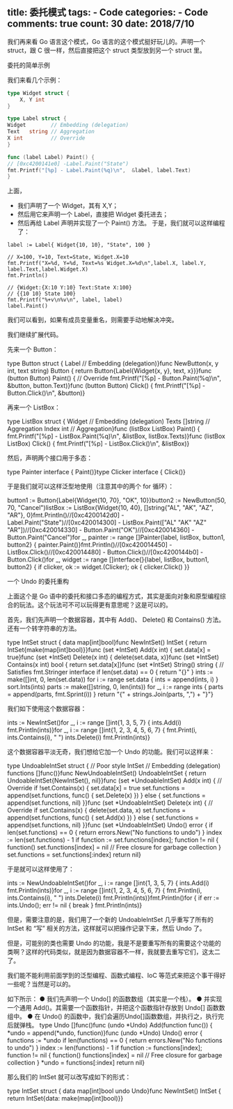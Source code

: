 
  title: 委托模式
  tags: 
    - Code
  categories: 
    - Code
  comments: true
  count: 30
  date: 2018/7/10
  ---
  我们再来看 Go 语言这个模式，Go 语言的这个模式挺好玩儿的。声明一个 struct，跟 C 很一样，然后直接把这个 struct 类型放到另一个 struct 里。

委托的简单示例

我们来看几个示例：

```go
type Widget struct {  
    X, Y int
}

type Label struct { 
Widget        // Embedding (delegation)  
Text   string // Aggregation  
X int         // Override 
}

func (label Label) Paint() {
// [0xc4200141e0] -Label.Paint("State")   
fmt.Printf("[%p] - Label.Paint(%q)\n",  &label, label.Text)
}
```

上面，
  - 我们声明了一个 Widget，其有 X,Y；
  - 然后用它来声明一个 Label，直接把 Widget 委托进去；
  - 然后再给 Label 声明并实现了一个 Paint() 方法。
于是，我们就可以这样编程了：


```
label := Label{ Widget{10, 10}, "State", 100 }

// X=100, Y=10, Text=State, Widget.X=10
fmt.Printf("X=%d, Y=%d, Text=%s Widget.X=%d\n",label.X, label.Y, label.Text,label.Widget.X)
fmt.Println()

// {Widget:{X:10 Y:10} Text:State X:100} 
// {{10 10} State 100}
fmt.Printf("%+v\n%v\n", label, label)
label.Paint()
```

我们可以看到，如果有成员变量重名，则需要手动地解决冲突。

我们继续扩展代码。

先来一个 Button：

type Button struct {    Label // Embedding (delegation)}func NewButton(x, y int, text string) Button {    return Button{Label{Widget{x, y}, text, x}}}func (button Button) Paint() { // Override    fmt.Printf("[%p] - Button.Paint(%q)\n",         &button, button.Text)}func (button Button) Click() {    fmt.Printf("[%p] - Button.Click()\n", &button)}

再来一个 ListBox：

type ListBox struct {    Widget          // Embedding (delegation)    Texts  []string // Aggregation    Index  int      // Aggregation}func (listBox ListBox) Paint() {    fmt.Printf("[%p] - ListBox.Paint(%q)\n",         &listBox, listBox.Texts)}func (listBox ListBox) Click() {    fmt.Printf("[%p] - ListBox.Click()\n", &listBox)}

然后，声明两个接口用于多态：

type Painter interface {    Paint()}type Clicker interface {    Click()}

于是我们就可以这样泛型地使用（注意其中的两个 for 循环）：

button1 := Button{Label{Widget{10, 70}, "OK", 10}}button2 := NewButton(50, 70, "Cancel")listBox := ListBox{Widget{10, 40},     []string{"AL", "AK", "AZ", "AR"}, 0}fmt.Println()//[0xc4200142d0] - Label.Paint("State")//[0xc420014300] - ListBox.Paint(["AL" "AK" "AZ" "AR"])//[0xc420014330] - Button.Paint("OK")//[0xc420014360] - Button.Paint("Cancel")for _, painter := range []Painter{label, listBox, button1, button2} {    painter.Paint()}fmt.Println()//[0xc420014450] - ListBox.Click()//[0xc420014480] - Button.Click()//[0xc4200144b0] - Button.Click()for _, widget := range []interface{}{label, listBox, button1, button2} {    if clicker, ok := widget.(Clicker); ok {        clicker.Click()    }}

一个 Undo 的委托重构

上面这个是 Go 语中的委托和接口多态的编程方式，其实是面向对象和原型编程综合的玩法。这个玩法可不可以玩得更有意思呢？这是可以的。

首先，我们先声明一个数据容器，其中有 Add()、 Delete() 和 Contains() 方法。还有一个转字符串的方法。

type IntSet struct {    data map[int]bool}func NewIntSet() IntSet {    return IntSet{make(map[int]bool)}}func (set *IntSet) Add(x int) {    set.data[x] = true}func (set *IntSet) Delete(x int) {    delete(set.data, x)}func (set *IntSet) Contains(x int) bool {    return set.data[x]}func (set *IntSet) String() string { // Satisfies fmt.Stringer interface    if len(set.data) == 0 {        return "{}"    }    ints := make([]int, 0, len(set.data))    for i := range set.data {        ints = append(ints, i)    }    sort.Ints(ints)    parts := make([]string, 0, len(ints))    for _, i := range ints {        parts = append(parts, fmt.Sprint(i))    }    return "{" + strings.Join(parts, ",") + "}"}

我们如下使用这个数据容器：

ints := NewIntSet()for _, i := range []int{1, 3, 5, 7} {    ints.Add(i)    fmt.Println(ints)}for _, i := range []int{1, 2, 3, 4, 5, 6, 7} {    fmt.Print(i, ints.Contains(i), " ")    ints.Delete(i)    fmt.Println(ints)}

这个数据容器平淡无奇，我们想给它加一个 Undo 的功能。我们可以这样来：

type UndoableIntSet struct { // Poor style    IntSet    // Embedding (delegation)    functions []func()}func NewUndoableIntSet() UndoableIntSet {    return UndoableIntSet{NewIntSet(), nil}}func (set *UndoableIntSet) Add(x int) { // Override    if !set.Contains(x) {        set.data[x] = true        set.functions = append(set.functions, func() { set.Delete(x) })    } else {        set.functions = append(set.functions, nil)    }}func (set *UndoableIntSet) Delete(x int) { // Override    if set.Contains(x) {        delete(set.data, x)        set.functions = append(set.functions, func() { set.Add(x) })    } else {        set.functions = append(set.functions, nil)    }}func (set *UndoableIntSet) Undo() error {    if len(set.functions) == 0 {        return errors.New("No functions to undo")    }    index := len(set.functions) - 1    if function := set.functions[index]; function != nil {        function()        set.functions[index] = nil // Free closure for garbage collection    }    set.functions = set.functions[:index]    return nil}

于是就可以这样使用了：

ints := NewUndoableIntSet()for _, i := range []int{1, 3, 5, 7} {    ints.Add(i)    fmt.Println(ints)}for _, i := range []int{1, 2, 3, 4, 5, 6, 7} {    fmt.Println(i, ints.Contains(i), " ")    ints.Delete(i)    fmt.Println(ints)}fmt.Println()for {    if err := ints.Undo(); err != nil {        break    }    fmt.Println(ints)}

但是，需要注意的是，我们用了一个新的 UndoableIntSet 几乎重写了所有的 IntSet 和 “写” 相关的方法，这样就可以把操作记录下来，然后 Undo 了。

但是，可能别的类也需要 Undo 的功能，我是不是要重写所有的需要这个功能的类啊？这样的代码类似，就是因为数据容器不一样，我就要去重写它们，这太二了。

我们能不能利用前面学到的泛型编程、函数式编程、IoC 等范式来把这个事干得好一些呢？当然是可以的。

如下所示：
  ● 我们先声明一个 Undo[] 的函数数组（其实是一个栈）。
  ● 并实现一个通用 Add()。其需要一个函数指针，并把这个函数指针存放到 Undo[] 函数数组中。
  ● 在 Undo() 的函数中，我们会遍历Undo[]函数数组，并执行之，执行完后就弹栈。
type Undo []func()func (undo *Undo) Add(function func()) {    *undo = append(*undo, function)}func (undo *Undo) Undo() error {    functions := *undo    if len(functions) == 0 {        return errors.New("No functions to undo")    }    index := len(functions) - 1    if function := functions[index]; function != nil {        function()        functions[index] = nil // Free closure for garbage collection    }    *undo = functions[:index]    return nil}

那么我们的 IntSet 就可以改写成如下的形式：

type IntSet struct {    data map[int]bool    undo Undo}func NewIntSet() IntSet {    return IntSet{data: make(map[int]bool)}}
